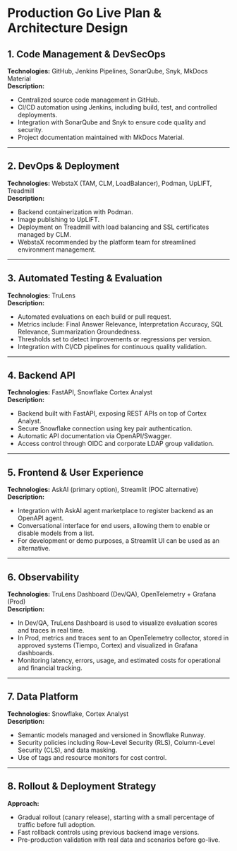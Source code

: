 # Production Go Live Plan & Architecture Design

## 1. Code Management & DevSecOps
**Technologies:** GitHub, Jenkins Pipelines, SonarQube, Snyk, MkDocs Material  
**Description:**  
- Centralized source code management in GitHub.  
- CI/CD automation using Jenkins, including build, test, and controlled deployments.  
- Integration with SonarQube and Snyk to ensure code quality and security.  
- Project documentation maintained with MkDocs Material.  

---

## 2. DevOps & Deployment
**Technologies:** WebstaX (TAM, CLM, LoadBalancer), Podman, UpLIFT, Treadmill  
**Description:**  
- Backend containerization with Podman.  
- Image publishing to UpLIFT.  
- Deployment on Treadmill with load balancing and SSL certificates managed by CLM.  
- WebstaX recommended by the platform team for streamlined environment management.  

---

## 3. Automated Testing & Evaluation
**Technologies:** TruLens  
**Description:**  
- Automated evaluations on each build or pull request.  
- Metrics include: Final Answer Relevance, Interpretation Accuracy, SQL Relevance, Summarization Groundedness.  
- Thresholds set to detect improvements or regressions per version.  
- Integration with CI/CD pipelines for continuous quality validation.  

---

## 4. Backend API
**Technologies:** FastAPI, Snowflake Cortex Analyst  
**Description:**  
- Backend built with FastAPI, exposing REST APIs on top of Cortex Analyst.  
- Secure Snowflake connection using key pair authentication.  
- Automatic API documentation via OpenAPI/Swagger.  
- Access control through OIDC and corporate LDAP group validation.  

---

## 5. Frontend & User Experience
**Technologies:** AskAI (primary option), Streamlit (POC alternative)  
**Description:**  
- Integration with AskAI agent marketplace to register backend as an OpenAPI agent.  
- Conversational interface for end users, allowing them to enable or disable models from a list.  
- For development or demo purposes, a Streamlit UI can be used as an alternative.  

---

## 6. Observability
**Technologies:** TruLens Dashboard (Dev/QA), OpenTelemetry + Grafana (Prod)  
**Description:**  
- In Dev/QA, TruLens Dashboard is used to visualize evaluation scores and traces in real time.  
- In Prod, metrics and traces sent to an OpenTelemetry collector, stored in approved systems (Tiempo, Cortex) and visualized in Grafana dashboards.  
- Monitoring latency, errors, usage, and estimated costs for operational and financial tracking.  

---

## 7. Data Platform
**Technologies:** Snowflake, Cortex Analyst  
**Description:**  
- Semantic models managed and versioned in Snowflake Runway.  
- Security policies including Row-Level Security (RLS), Column-Level Security (CLS), and data masking.  
- Use of tags and resource monitors for cost control.  

---

## 8. Rollout & Deployment Strategy
**Approach:**  
- Gradual rollout (canary release), starting with a small percentage of traffic before full adoption.  
- Fast rollback controls using previous backend image versions.  
- Pre-production validation with real data and scenarios before go-live.  
